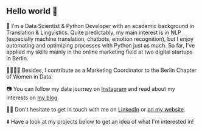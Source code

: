 ## Hello world 👋

🤖 I'm a Data Scientist & Python Developer with an academic background in Translation & Linguistics. Quite predictably, my main interest is in NLP (especially machine translation, chatbots, emotion recognition), but I enjoy automating and optimizing processes with Python just as much. So far, I've applied my skills mainly in the online marketing field at two digital startups in Berlin.

👩‍👩‍👧‍👧 Besides, I contribute as a Marketing Coordinator to the Berlin Chapter of Women in Data.

📷 You can follow my data journey on [Instagram](https://www.instagram.com/datalingo/) and read about my interests on [my blog](https://lorenaciutacu.com/category/blog/).

👩‍💻 Don't hesitate to get in touch with me on [LinkedIn](https://www.linkedin.com/in/lorena-ciutacu/) or [on my website](https://lorenaciutacu.com/contact/).

⬇️ Have a look at my projects below to get an idea of what I'm interested in!
